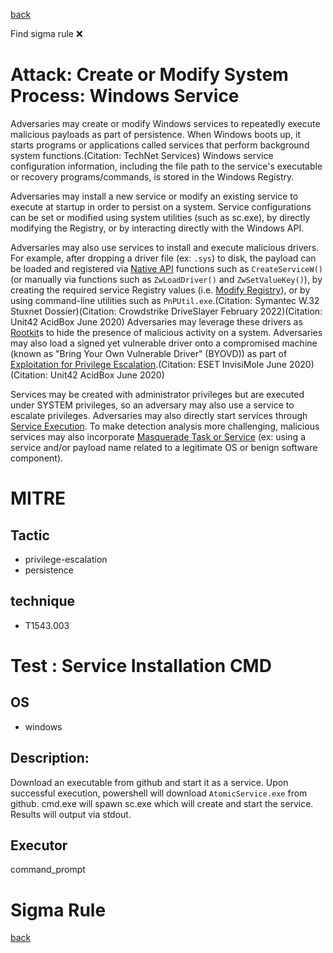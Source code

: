 
[back](../index.md)

Find sigma rule :x: 

# Attack: Create or Modify System Process: Windows Service 

Adversaries may create or modify Windows services to repeatedly execute malicious payloads as part of persistence. When Windows boots up, it starts programs or applications called services that perform background system functions.(Citation: TechNet Services) Windows service configuration information, including the file path to the service's executable or recovery programs/commands, is stored in the Windows Registry.

Adversaries may install a new service or modify an existing service to execute at startup in order to persist on a system. Service configurations can be set or modified using system utilities (such as sc.exe), by directly modifying the Registry, or by interacting directly with the Windows API. 

Adversaries may also use services to install and execute malicious drivers. For example, after dropping a driver file (ex: `.sys`) to disk, the payload can be loaded and registered via [Native API](https://attack.mitre.org/techniques/T1106) functions such as `CreateServiceW()` (or manually via functions such as `ZwLoadDriver()` and `ZwSetValueKey()`), by creating the required service Registry values (i.e. [Modify Registry](https://attack.mitre.org/techniques/T1112)), or by using command-line utilities such as `PnPUtil.exe`.(Citation: Symantec W.32 Stuxnet Dossier)(Citation: Crowdstrike DriveSlayer February 2022)(Citation: Unit42 AcidBox June 2020) Adversaries may leverage these drivers as [Rootkit](https://attack.mitre.org/techniques/T1014)s to hide the presence of malicious activity on a system. Adversaries may also load a signed yet vulnerable driver onto a compromised machine (known as "Bring Your Own Vulnerable Driver" (BYOVD)) as part of [Exploitation for Privilege Escalation](https://attack.mitre.org/techniques/T1068).(Citation: ESET InvisiMole June 2020)(Citation: Unit42 AcidBox June 2020)

Services may be created with administrator privileges but are executed under SYSTEM privileges, so an adversary may also use a service to escalate privileges. Adversaries may also directly start services through [Service Execution](https://attack.mitre.org/techniques/T1569/002). To make detection analysis more challenging, malicious services may also incorporate [Masquerade Task or Service](https://attack.mitre.org/techniques/T1036/004) (ex: using a service and/or payload name related to a legitimate OS or benign software component).

# MITRE
## Tactic
  - privilege-escalation
  - persistence


## technique
  - T1543.003


# Test : Service Installation CMD
## OS
  - windows


## Description:
Download an executable from github and start it as a service.
Upon successful execution, powershell will download `AtomicService.exe` from github. cmd.exe will spawn sc.exe which will create and start the service. Results will output via stdout.


## Executor
command_prompt

# Sigma Rule


[back](../index.md)
